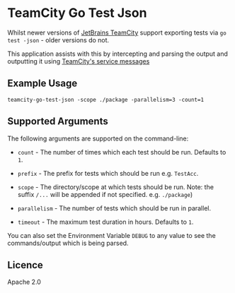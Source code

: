 # TeamCity Go Test Json

Whilst newer versions of [JetBrains TeamCity](https://www.jetbrains.com/teamcity) support exporting tests via `go test -json` - older versions do not.

This application assists with this by intercepting and parsing the output and outputting it using [TeamCity's service messages](https://confluence.jetbrains.com/display/TCD9/Build+Script+Interaction+with+TeamCity)

## Example Usage

```
teamcity-go-test-json -scope ./package -parallelism=3 -count=1
```

## Supported Arguments

The following arguments are supported on the command-line:

* `count` - The number of times which each test should be run. Defaults to `1`.

* `prefix` - The prefix for tests which should be run e.g. `TestAcc`.

* `scope` - The directory/scope at which tests should be run. Note: the suffix `/...` will be appended if not specified. e.g. `./package`)

* `parallelism` - The number of tests which should be run in parallel.

* `timeout` - The maximum test duration in hours. Defaults to `1`.

You can also set the Environment Variable `DEBUG` to any value to see the commands/output which is being parsed.

## Licence

Apache 2.0
